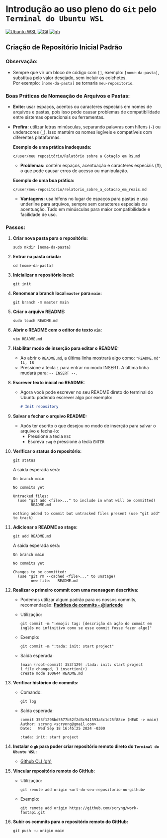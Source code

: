 # **Introdução ao uso pleno do `Git` pelo `Terminal do Ubuntu WSL`**

[![Ubuntu WSL](https://img.shields.io/badge/Ubuntu%20WSL-Download-orange?logo=ubuntu)](https://ubuntu.com/desktop/wsl)
[![Git](https://img.shields.io/badge/Git-Download-blue?logo=git)](https://git-scm.com/downloads)
[![gh](https://img.shields.io/badge/gh-Download-blue?logo=github)](https://cli.github.com)

## Criação de Repositório Inicial Padrão

### Observação: 

- Sempre que vir um bloco de código com `[]`, exemplo: `[nome-da-pasta]`, substitua pelo valor desejado, sem incluir os colchetes.  
Por exemplo: `[nome-da-pasta]` se tornaria `meu-repositorio`.

### Boas Práticas de Nomeação de Arquivos e Pastas:

- **Evite:** usar espaços, acentos ou caracteres especiais em nomes de arquivos e pastas, pois isso pode causar problemas de compatibilidade entre sistemas operacionais ou ferramentas.
    
- **Prefira:** utilizar letras minúsculas, separando palavras com hífens (`-`) ou underscores (`_`). Isso mantém os nomes legíveis e compatíveis com diferentes plataformas.

    **Exemplo de uma prática inadequada:**

    ```shell
    c/user/meu repositório/Relatório sobre a Cotação em R$.md
    ```

    - **Problemas:** contém espaços, acentuação e caracteres especiais (#), o que pode causar erros de acesso ou manipulação.

    **Exemplo de uma boa prática:**

    ```shell
    c/user/meu-repositorio/relatorio_sobre_a_cotacao_em_reais.md
    ```

    - **Vantagens:** usa hífens no lugar de espaços para pastas e usa underline para arquivos, sempre sem caracteres especiais ou acentuação. Tudo em minúsculas para maior compatibilidade e facilidade de uso.

### Passos:

1. **Criar nova pasta para o repositório:**

    ```shell
    sudo mkdir [nome-da-pasta]
    ```

2. **Entrar na pasta criada:**

    ```shell
    cd [nome-da-pasta]
    ```

3. **Inicializar o repositório local:**

    ```shell
    git init
    ```

4. **Renomear a branch local `master` para `main`:**

    ```shell
    git branch -m master main
    ```

5. **Criar o arquivo README:**

    ```shell
    sudo touch README.md
    ```

6. **Abrir o README com o editor de texto `vim`:**

    ```shell
    vim README.md
    ```

7. **Habilitar modo de inserção para editar o README:**

    - Ao abrir o `README.md`, a última linha mostrará algo como: `"README.md" 1L, 1B`  
    - Pressione a tecla `i` para entrar no modo INSERT. A última linha mudará para: `-- INSERT --`.

8. **Escrever texto inicial no README:**

    - Agora você pode escrever no seu README direto do terminal do Ubuntu podendo escrever algo por exemplo:

        ```markdown
        # Init repository
        ```
9. **Salvar e fechar o arquivo README:**

    - Após ter escrito o que desejou no modo de inserção para salvar o arquivo e fecha-lo:
        - Pressione a tecla `ESC`
        - Escreva `:wq` e pressione a tecla `ENTER`

10. **Verificar o status do repositório:**

    ```shell
    git status
    ```

    A saída esperada será:
    ```shell
    On branch main

    No commits yet

    Untracked files:
      (use "git add <file>..." to include in what will be committed)
            README.md

    nothing added to commit but untracked files present (use "git add" to track)
    ```
11. **Adicionar o README ao stage:**

    ```shell
    git add README.md
    ```

    A saída esperada será:
    ```shell
    On branch main

    No commits yet

    Changes to be committed:
      (use "git rm --cached <file>..." to unstage)
            new file:   README.md
    ```

12. **Realizar o primeiro commit com uma mensagem descritiva:**

    - Podemos utilizar algum padrão para os nossos commits, recomendação: [**Padrões de commits - @iuricode**](https://github.com/iuricode/padroes-de-commits)

    - Utilização:

        ```shell
        git commit -m ":emoji: tag: [descrição da ação do commit em inglês no infinitivo como se esse commit fosse fazer algo]"
        ```
    
    - Exemplo:

        ```shell
        git commit -m ":tada: init: start project"
        ```

    - Saída esperada:

        ```shell
        [main (root-commit) 353f129] :tada: init: start project
        1 file changed, 1 insertion(+)
        create mode 100644 README.md
        ```
13. **Verificar histórico de commits:**

    - Comando:

        ```shell
        git log
        ```

    - Saída esperada:

        ```shell
        commit 353f1298bd5577b52f2d3c941593a3c1c25f88ce (HEAD -> main)
        Author: scryng <scrynng@gmail.com>
        Date:   Wed Sep 18 16:45:25 2024 -0300

        :tada: init: start project
        ```

14. **Instalar o `gh` para poder criar repositório remoto direto do `Terminal do Ubuntu WSL`:**

    - [Github CLI (gh)](/docs/github_cli.md)

15. **Vincular repositório remoto do GitHub:**

    - Utilização:

        ```shell
        git remote add origin <url-do-seu-repositorio-no-github>
        ```

    - Exemplo:

        ```shell
        git remote add origin https://github.com/scryng/work-fastapi.git
        ```

16. **Subir os commits para o repositório remoto do GitHub:**

    ```shell
    git push -u origin main
    ```
